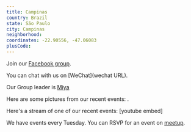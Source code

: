 ```yaml
---
title: Campinas
country: Brazil
state: São Paulo
city: Campinas
neighborhood: 
coordinates: -22.90556, -47.06083
plusCode:
---
```

Join our [Facebook group](https://www.facebook.com/groups/free.code.camp.campinas).

You can chat with us on [WeChat](wechat URL).

Our Group leader is [Miya](freecodecamp.org/miya)

Here are some pictures from our recent events:
![]().

Here's a stream of one of our recent events:
[youtube embed]

We have events every Tuesday. You can RSVP for an event on [meetup](meetupurl).
